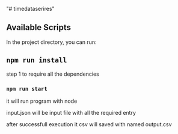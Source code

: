 "# timedataserires" 

## Available Scripts

In the project directory, you can run:

## `npm run install`

step 1 to require all the dependencies






### `npm run start`

it will run program with node


input.json will be input file with all the required entry

after successfull execution it csv will saved with named output.csv
